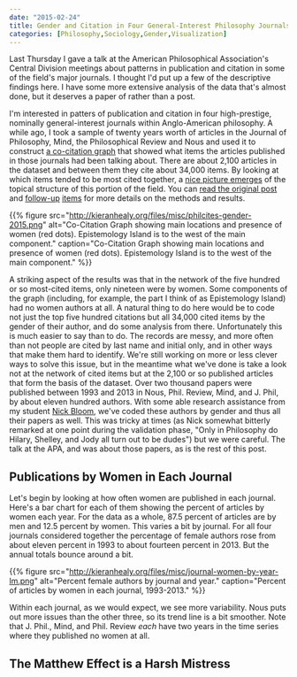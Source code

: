 ```yaml
---
date: "2015-02-24"
title: Gender and Citation in Four General-Interest Philosophy Journals, 1993-2013
categories: [Philosophy,Sociology,Gender,Visualization]
---
```


Last Thursday I gave a talk at the American Philosophical Association's Central Division meetings about patterns in publication and citation in some of the field's major journals. I thought I'd put up a few of the descriptive findings here. I have some more extensive analysis of the data that's almost done, but it deserves a paper of rather than a post.

I'm interested in patters of publication and citation in four high-prestige, nominally general-interest journals within Anglo-American philosophy. A while ago, I took a sample of twenty years worth of articles in the Journal of Philosophy, Mind, the Philosophical Review and Nous and used it to construct [a co-citation graph](http://kieranhealy.org/philcites) that showed what items the articles published in those journals had been talking about. There are about 2,100 articles in the dataset and between them they cite about 34,000 items. By looking at which items tended to be most cited together, a [nice picture emerges](http://kieranhealy.org/philcites) of the topical structure of this portion of the field. You can [read the original post](http://kieranhealy.org/blog/archives/2013/06/18/a-co-citation-network-for-philosophy/) and [follow-up](http://kieranhealy.org/blog/archives/2013/06/19/lewis-and-the-women) [items](http://kieranhealy.org/blog/archives/2013/06/24/citation-networks-in-philosophy-some-followup/) for more details on the methods and results.

{{% figure src="http://kieranhealy.org/files/misc/philcites-gender-2015.png" alt="Co-Citation Graph showing main locations and presence of women (red dots). Epistemology Island is to the west of the main component." caption="Co-Citation Graph showing main locations and presence of women (red dots). Epistemology Island is to the west of the main component." %}}

A striking aspect of the results was that in the network of the five hundred or so most-cited items, only nineteen were by women. Some components of the graph (including, for example, the part I think of as Epistemology Island) had no women authors at all. A natural thing to do here would be to code not just the top five hundred citations but all 34,000 cited items by the gender of their author, and do some analysis from there. Unfortunately this is much easier to say than to do. The records are messy, and more often than not people are cited by last name and initial only, and in other ways that make them hard to identify. We're still working on more or less clever ways to solve this issue, but in the meantime what we've done is take a look not at the network of cited items but at the 2,100 or so published articles that form the basis of the dataset. Over two thousand papers were published between 1993 and 2013 in Nous, Phil. Review, Mind, and J. Phil, by about eleven hundred authors. With some able research assistance from my student [Nick Bloom](http://nickbloom.net), we've coded these authors by gender and thus all their papers as well. This was tricky at times (as Nick somewhat bitterly remarked at one point during the validation phase, "Only in Philosophy do Hilary, Shelley, and Jody all turn out to be dudes") but we were careful. The talk at the APA, and  was about those papers, as is the rest of this post. 

## Publications by Women in Each Journal
Let's begin by looking at how often women are published in each journal. Here's a bar chart for each of them showing the percent of articles by women each year. For the data as a whole, 87.5 percent of articles are by men and 12.5 percent by women. This varies a bit by journal. For all four journals considered together the percentage of female authors rose from about eleven percent in 1993 to about fourteen percent in 2013. But the annual totals bounce around a bit. 

{{% figure src="http://kieranhealy.org/files/misc/journal-women-by-year-lm.png" alt="Percent female authors by journal and year." caption="Percent of articles by women in each journal, 1993-2013." %}}

Within each journal, as we would expect, we see more variability. Nous puts out more issues than the other three, so its trend line is a bit smoother. Note that J. Phil., Mind, and Phil. Review *each* have two years in the time series where they published no women at all.

## The Matthew Effect is a Harsh Mistress
